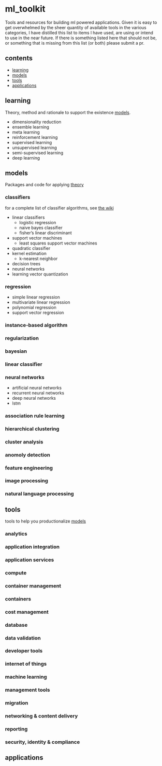 # ml_toolkit
Tools and resources for building ml powered applications. Given it is easy to get overwhelmed by the sheer quantity of available tools in the various categories, I have distilled this list to items I have used, are using or intend to use in the near future. If there is something listed here that should not be, or something that is missing from this list (or both) please submit a pr. 

## contents
- [learning](#learning)
- [models](#models)
- [tools](#tools)
- [applications](#applications)

## learning 
Theory, method and rationale to support the existence [models](#models). 
* dimensionality reduction
* ensemble learning
* meta learning
* reinforcement learning
* supervised learning
* unsupervised learning
* semi-supervised learning
* deep learning

## models 
Packages and code for applying [theory](#theory) 
### classifiers
for a complete list of classifier algorithms, see [the wiki](https://en.wikipedia.org/wiki/Category:Classification_algorithms)
* linear classifiers
    * logistic regression
    * naive bayes classifier
    * fisher’s linear discriminant
* support vector machines 
    * least squares support vector machines 
* quadratic classifier
* kernel estimation 
    * k-nearest neighbor 
* decision trees 
* neural networks 
* learning vector quantization 
### regression
* simple linear regression
* multivariate linear regression
* polynomial regression
* support vector regression
### instance-based algorithm
### regularization
### bayesian
### linear classifier
### neural networks
* artificial neural networks 
* recurrent neural networks 
* deep neural networks 
* lstm 
### association rule learning
### hierarchical clustering
### cluster analysis
### anomoly detection
### feature engineering
### image processing 
### natural language processing 

## tools 
tools to help you productionalize [models](#models) 
### analytics 
### application integration 
### application services
### compute
### container management 
### containers
### cost management
### database 
### data validation
### developer tools 
### internet of things 
### machine learning 
### management tools 
### migration 
### networking & content delivery 
### reporting 
### security, identity & compliance 

## applications
